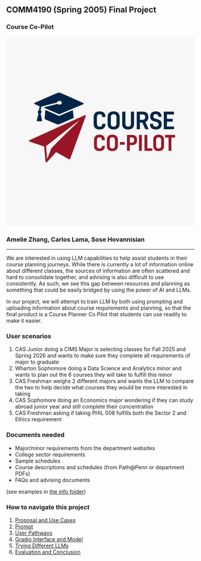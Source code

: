 ## COMM4190 (Spring 2005) Final Project


### Course Co-Pilot

![](img/logo.jpeg)

### Amelie Zhang, Carlos Lama, Sose Hovannisian


----
We are interested in using LLM capabilities to help assist students in their course planning journeys. While there is currently a lot of information online about different classes, the sources of information are often scattered and hard to consolidate together, and advising is also difficult to use consistently. As such, we see this gap between resources and planning as something that could be easily bridged by using the power of AI and LLMs.

In our project, we will attempt to train LLM by both using prompting and uploading information about course requirements and planning, so that the final product is a Course Planner Co Pilot that students can use readily to make it easier.


### User scenarios
1. CAS Junior doing a CIMS Major is selecting classes for Fall 2025 and Spring 2026 and wants to make sure they complete all requirements of major to graduate
2. Wharton Sophomore doing a Data Science and Analytics minor and wants to plan out the 6 courses they will take to fulfill this minor
3. CAS Freshman weighs 2 different majors and wants the LLM to compare the two to help decide what courses they would be more interested in taking 
4. CAS Sophomore doing an Economics major wondering if they can study abroad junior year and still complete their concentration
5. CAS Freshman asking if taking PHIL 008 fulfills both the Sector 2 and Ethics requirement

### Documents needed
* Major/minor requirements from the department websites
* College sector requirements
* Sample schedules
* Course descriptions and schedules (from Path@Penn or department PDFs)
* FAQs and advising documents

(see examples in [the info folder](info))


### How to navigate this project

1. [Proposal and Use Cases](1.Proposal_and_Use_Cases.ipynb)
2. [Prompt](2.Prompt_Development.ipynb)
3. [User Pathways](3.User_Pathways.ipynb)
4. [Gradio Interface and Model](4.Gradio_Interface.ipynb)
5. [Trying Different LLMs](5.Trying_different_LLMs.ipynb)
6. [Evaluation and Conclusion](6.Evaluation_and_Conclusion.ipynb)







